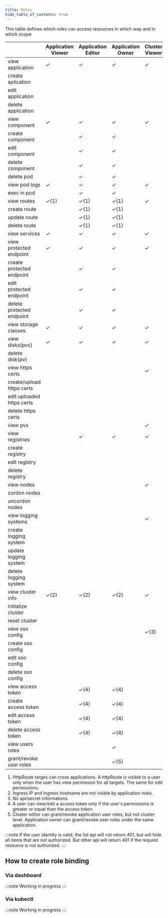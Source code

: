 ```yaml
---
title: Roles
hide_table_of_contents: true
---
```


This table defines which roles can access resources in which way and in which scope

|                           | Application Viewer | Application Editor | Application Owner | Cluster Viewer | Cluster Editor | Cluster Owner |
| ------------------------- | ------------------ | ------------------ | ----------------- | -------------- | -------------- | ------------- |
| view application          | ✓                  | ✓                  | ✓                 | ✓              | ✓              | ✓             |
| create aplication         |                    |                    |                   |                | ✓              | ✓             |
| edit application          |                    |                    |                   |                | ✓              | ✓             |
| delete application        |                    |                    |                   |                | ✓              | ✓             |
| view component            | ✓                  | ✓                  | ✓                 | ✓              | ✓              | ✓             |
| create component          |                    | ✓                  | ✓                 |                | ✓              | ✓             |
| edit component            |                    | ✓                  | ✓                 |                | ✓              | ✓             |
| delete component          |                    | ✓                  | ✓                 |                | ✓              | ✓             |
| delete pod                |                    | ✓                  | ✓                 |                | ✓              | ✓             |
| view pod logs             | ✓                  | ✓                  | ✓                 | ✓              | ✓              | ✓             |
| exec in pod               |                    | ✓                  | ✓                 |                | ✓              | ✓             |
| view routes               | ✓(1)               | ✓(1)               | ✓(1)              | ✓              | ✓              | ✓             |
| create route              |                    | ✓(1)               | ✓(1)              |                | ✓              | ✓             |
| update route              |                    | ✓(1)               | ✓(1)              |                | ✓              | ✓             |
| delete route              |                    | ✓(1)               | ✓(1)              |                | ✓              | ✓             |
| view services             | ✓                  | ✓                  | ✓                 | ✓              | ✓              | ✓             |
| view protected endpoint   | ✓                  | ✓                  | ✓                 | ✓              | ✓              | ✓             |
| create protected endpoint |                    | ✓                  | ✓                 |                | ✓              | ✓             |
| edit protected endpoint   |                    | ✓                  | ✓                 |                | ✓              | ✓             |
| delete protected endpoint |                    | ✓                  | ✓                 |                | ✓              | ✓             |
| view storage classes      | ✓                  | ✓                  | ✓                 | ✓              | ✓              | ✓             |
| view disks(pvc)           | ✓                  | ✓                  | ✓                 | ✓              | ✓              | ✓             |
| delete disk(pv)           |                    |                    |                   |                | ✓              | ✓             |
| view https certs          |                    |                    |                   | ✓              | ✓              | ✓             |
| create/upload https certs |                    |                    |                   |                | ✓              | ✓             |
| edit uploaded https certs |                    |                    |                   |                | ✓              | ✓             |
| delete https certs        |                    |                    |                   |                | ✓              | ✓             |
| view pvs                  |                    |                    |                   | ✓              | ✓              | ✓             |
| view registries           |                    | ✓                  | ✓                 | ✓              | ✓              | ✓             |
| create registry           |                    |                    |                   |                | ✓              | ✓             |
| edit registry             |                    |                    |                   |                | ✓              | ✓             |
| delete registry           |                    |                    |                   |                | ✓              | ✓             |
| view nodes                |                    |                    |                   | ✓              | ✓              | ✓             |
| cordon nodes              |                    |                    |                   |                | ✓              | ✓             |
| uncordon nodes            |                    |                    |                   |                | ✓              | ✓             |
| view logging systems      |                    |                    |                   | ✓              | ✓              | ✓             |
| create logging system     |                    |                    |                   |                | ✓              | ✓             |
| update logging system     |                    |                    |                   |                | ✓              | ✓             |
| delete logging system     |                    |                    |                   |                | ✓              | ✓             |
| view cluster info         | ✓(2)               | ✓(2)               | ✓(2)              | ✓              | ✓              | ✓             |
| initialize cluster        |                    |                    |                   |                |                | ✓             |
| reset cluster             |                    |                    |                   |                |                | ✓             |
| view sso config           |                    |                    |                   | ✓(3)           | ✓              | ✓             |
| create sso config         |                    |                    |                   |                | ✓              | ✓             |
| edit sso config           |                    |                    |                   |                | ✓              | ✓             |
| delete sso config         |                    |                    |                   |                | ✓              | ✓             |
| view access token         |                    | ✓(4)               | ✓(4)              |                | ✓(4)           | ✓             |
| create access token       |                    | ✓(4)               | ✓(4)              |                | ✓(4)           | ✓             |
| edit access token         |                    | ✓(4)               | ✓(4)              |                | ✓(4)           | ✓             |
| delete access token       |                    | ✓(4)               | ✓(4)              |                | ✓(4)           | ✓             |
| view users roles          |                    |                    | ✓                 |                | ✓              | ✓             |
| grant/revoke user roles   |                    |                    | ✓(5)              |                | ✓(5)           | ✓             |

1. HttpRoute targes can cross applications. A httpRoute is visible to a user only when the user has view permission for all targets. The same for edit permissions.
2. Ingress IP and Ingress hostname are not visible by application roles.
3. No api/secret informations
4. A user can view/edit a access token only if the user's permissions is greater or equal than the access token.
5. Cluster editor can grant/revoke application user roles, but not cluster level. Application owner can grant/revoke user roles under the same application.

:::note
If the user identity is valid, the list api will not return 401, but will hide all items that are not authorized. But other api will return 401 if the request resource is not authorized.
:::

## How to create role binding

### Via dashboard

:::note
Working in progress
:::

### Via kubectl

:::note
Working in progress
:::